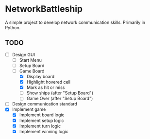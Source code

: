 # NetworkBattleship
A simple project to develop network communication skills. Primarily in Python.

## TODO
- [ ] Design GUI
    - [ ] Start Menu
    - [ ] Setup Board
    - [ ] Game Board
        - [x] Display board
        - [x] Highlight hovered cell
        - [x] Mark as hit or miss
        - [ ] Show ships (after "Setup Board")
        - [ ] Game Over (after "Setup Board")
- [ ] Design communication standard
- [x] Implement game
    - [x] Implement board logic
    - [x] Implement setup logic
    - [x] Implement turn logic
    - [x] Implement winning logic
